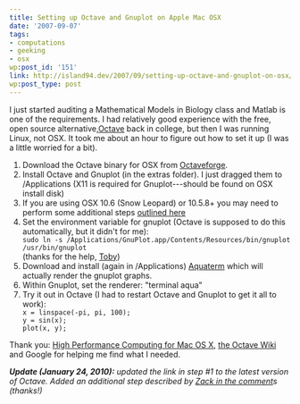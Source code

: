 ```yaml
---
title: Setting up Octave and Gnuplot on Apple Mac OSX
date: '2007-09-07'
tags:
- computations
- geeking
- osx
wp:post_id: '151'
link: http://island94.dev/2007/09/setting-up-octave-and-gnuplot-on-osx/
wp:post_type: post
---
```


I just started auditing a Mathematical Models in Biology class and Matlab is one of the requirements.  I had relatively good experience with the free, open source alternative,<a href="http://www.gnu.org/software/octave/">Octave</a> back in college, but then I was running Linux, not OSX.  It took me about an hour to figure out how to set it up (I was a little worried for a bit).
<ol>
	<li>Download the Octave binary for OSX from <a href="http://sourceforge.net/projects/octave/files/Octave%20MacOSX%20Binary/2009-10-03%20binary%20of%20Octave%203.2.3/">Octaveforge</a>.</li>
	<li>Install Octave and Gnuplot (in the extras folder).  I just dragged them to /Applications (X11 is required for Gnuplot---should be found on OSX install disk)</li>
<li>If you are using OSX 10.6 (Snow Leopard) or 10.5.8+ you may need to perform some additional steps <a href="http://sourceforge.net/projects/octave/files//Octave%20MacOSX%20Binary/2009-10-03%20binary%20of%20Octave%203.2.3/README_OSX1065.txt/view">outlined here</a>
	</li><li>Set the environment variable for gnuplot (Octave is supposed to do this automatically, but it didn't for me):<code>
sudo ln -s /Applications/GnuPlot.app/Contents/Resources/bin/gnuplot /usr/bin/gnuplot
</code>
(thanks for the help, <a href="http://island94.org/setting-octave-and-gnuplot-osx#comment-3654">Toby</a>)</li>
	<li>Download and install (again in /Applications) <a href="http://sourceforge.net/projects/aquaterm/">Aquaterm</a> which will actually render the gnuplot graphs.</li>
	<li>Within Gnuplot, set the renderer: "terminal aqua"</li>
	<li>Try it out in Octave (I had to restart Octave and Gnuplot to get it all to work):<code>
x = linspace(-pi, pi, 100);
y = sin(x);
plot(x, y);
</code></li>
</ol>
Thank you: <a href="http://hpc.sourceforge.net/">High Performance Computing for Mac OS X</a>, <a href="http://wiki.octave.org/wiki.pl?MacOSXIntegration">the Octave Wiki</a> and Google for helping me find what I needed.

<em><strong>Update (January 24, 2010):</strong> updated the link in step #1 to the latest version of Octave. Added an additional step described by <a href="http://www.island94.org/2007/09/setting-up-octave-and-gnuplot-on-osx/#comment-80303">Zack in the comment</a>s (thanks!)</em>
